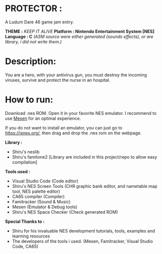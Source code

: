 
PROTECTOR :
===========

A Ludum Dare 46 game jam entry.

**THEME :** *KEEP IT ALIVE*
**Platform : Nintendo Entertainment System \[NES\]**
**Language : C** *(ASM source were either generated (sounds effects), or are library, i did not write them.)*

Description:
============

You are a hero, with your antivirus gun, you must destroy the incoming viruses, survive and protect the nurse in an hospital.

How to run:
===========

Download .nes ROM. Open it in your favorite NES emulator. 
I recommend to use [Mesen](https://mesen.ca/) for an optimal experience.

If you do not want to install an emulator, you can just go to https://jsnes.org/, then drag and drop the .nes rom on the webpage.



**Library :**

* Shiru's neslib
* Shiru's famitone2
[Library are included in this project/repo to allow easy compilation]

**Tools used :**

* Visual Studio Code (Code editor)
* Shiru's NES Screen Tools (CHR graphic bank editor, and nametable map tool, NES palette editor)
* CA65 compiler (Compiler)
* Famitracker  (Sound & Music)
* Mesen (Emulator & Debug tools)
* Shiru's NES Space Checker (Check generated ROM)

**Special Thanks to :**

* Shiru for his invaluable NES development tutorials, tools, examples and learning resources
* The developers of the tools i used. (Mesen, Famitracker, Visual Studio Code, CA65)
